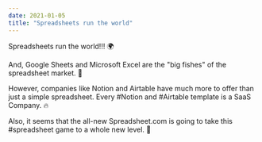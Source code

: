 ```yaml
---
date: 2021-01-05
title: "Spreadsheets run the world"
---
```


Spreadsheets run the world!!! 🌍

And, Google Sheets and Microsoft Excel are the "big fishes" of the spreadsheet market. 🦈

However, companies like Notion and Airtable have much more to offer than just a simple spreadsheet. Every #Notion and #Airtable template is a SaaS Company. 🔥

Also, it seems that the all-new Spreadsheet.com is going to take this #spreadsheet game to a whole new level. 🤞